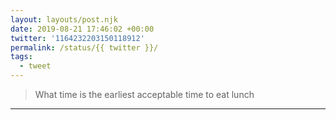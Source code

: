 ```yaml
---
layout: layouts/post.njk
date: 2019-08-21 17:46:02 +00:00
twitter: '1164232203150118912'
permalink: /status/{{ twitter }}/
tags: 
  - tweet
---
```


> What time is the earliest acceptable time to eat lunch

---
